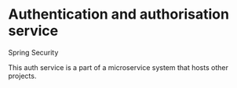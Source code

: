 # Authentication and authorisation service

Spring Security

This auth service is a part of a microservice system that hosts other projects.